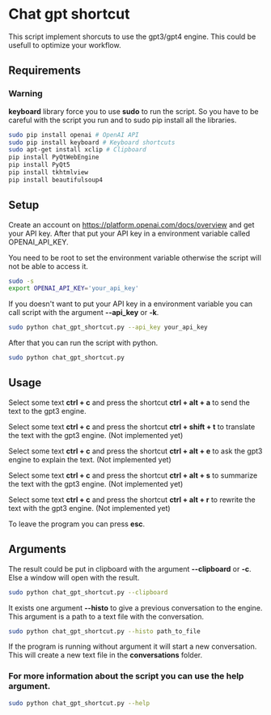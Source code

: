 # Chat gpt shortcut

This script implement shorcuts to use the gpt3/gpt4 engine.
This could be usefull to optimize your workflow.

## Requirements

### Warning

**keyboard** library force you to use **sudo** to run the script.
So you have to be careful with the script you run and to sudo pip install all the libraries.

```bash
sudo pip install openai # OpenAI API
sudo pip install keyboard # Keyboard shortcuts
sudo apt-get install xclip # Clipboard
pip install PyQtWebEngine
pip install PyQt5
pip install tkhtmlview
pip install beautifulsoup4
```

## Setup


Create an account on https://platform.openai.com/docs/overview and get your API key.
After that put your API key in a environment variable called OPENAI_API_KEY.

You need to be root to set the environment variable otherwise the script will not be able to access it.

```bash
sudo -s
export OPENAI_API_KEY='your_api_key'
```

If you doesn't want to put your API key in a environment variable you can call script with the argument **--api_key** or **-k**.

```bash
sudo python chat_gpt_shortcut.py --api_key your_api_key

```

After that you can run the script with python.

```bash
sudo python chat_gpt_shortcut.py
```

## Usage

Select some text **ctrl + c** and press the shortcut **ctrl + alt + a** to send the text to the gpt3 engine.

Select some text **ctrl + c** and press the shortcut **ctrl + shift + t** to translate the text with the gpt3 engine. (Not implemented yet)

Select some text **ctrl + c** and press the shortcut **ctrl + alt + e** to ask the gpt3 engine to explain the text. (Not implemented yet)

Select some text **ctrl + c** and press the shortcut **ctrl + alt + s** to summarize the text with the gpt3 engine. (Not implemented yet)

Select some text **ctrl + c** and press the shortcut **ctrl + alt + r** to rewrite the text with the gpt3 engine. (Not implemented yet)

To leave the program you can press **esc**.

## Arguments

The result could be put in clipboard with the argument **--clipboard** or **-c**.
Else a window will open with the result.

```bash
sudo python chat_gpt_shortcut.py --clipboard
```

It exists one argument **--histo** to give a previous conversation to the engine.
This argument is a path to a text file with the conversation.

```bash
sudo python chat_gpt_shortcut.py --histo path_to_file
```

If the program is running without argument it will start a new conversation.
This will create a new text file in the **conversations** folder.

### For more information about the script you can use the help argument.

```bash
sudo python chat_gpt_shortcut.py --help
```